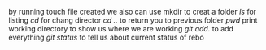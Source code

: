 by running touch file created
we also can use mkdir to creat a folder
*ls* for listing
*cd* for chang director
*cd ..* to return you to previous folder 
*pwd* print working directory to show us where we are working 
*git add.* to add everything 
*git status* to tell us about current status of rebo
 


